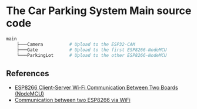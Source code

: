 # The Car Parking System Main source code
```bash
main
    ├───Camera          # Upload to the ESP32-CAM
    ├───Gate            # Upload to the first ESP8266-NodeMCU
    └───ParkingLot      # Upload to the other ESP8266-NodeMCU
```

## References
- [ESP8266 Client-Server Wi-Fi Communication Between Two Boards (NodeMCU)](https://randomnerdtutorials.com/esp8266-nodemcu-client-server-wi-fi/)
- [Communication between two ESP8266 via WiFi](https://www.aranacorp.com/en/communication-between-two-esp8266-via-wifi/)